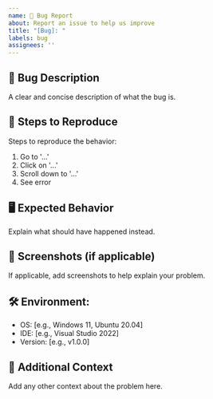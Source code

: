 ```yaml
---
name: 🐞 Bug Report
about: Report an issue to help us improve
title: "[Bug]: "
labels: bug
assignees: ''
---
```


## 🐞 Bug Description
A clear and concise description of what the bug is.

## 🔄 Steps to Reproduce
Steps to reproduce the behavior:
1. Go to '...'
2. Click on '...'
3. Scroll down to '...'
4. See error

## 🖥 Expected Behavior
Explain what should have happened instead.

## 📸 Screenshots (if applicable)
If applicable, add screenshots to help explain your problem.

## 🛠 Environment:
- OS: [e.g., Windows 11, Ubuntu 20.04]
- IDE: [e.g., Visual Studio 2022]
- Version: [e.g., v1.0.0]

## 📌 Additional Context
Add any other context about the problem here.
